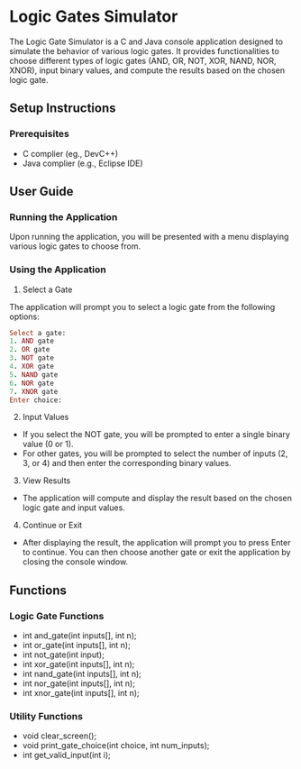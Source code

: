 
# Logic Gates Simulator

The Logic Gate Simulator is a C and Java console application designed to simulate the behavior of various logic gates. It provides functionalities to choose different types of logic gates (AND, OR, NOT, XOR, NAND, NOR, XNOR), input binary values, and compute the results based on the chosen logic gate.

## Setup Instructions  

### Prerequisites  
* C complier (eg., DevC++)  
* Java complier (e.g., Eclipse IDE)
 ## User Guide
 ### Running the Application
 Upon running the application, you will be presented with a menu displaying various logic gates to choose from.

 ### Using the Application
1. Select a Gate

The application will prompt you to select a logic gate from the following options:
```ruby
Select a gate:
1. AND gate
2. OR gate
3. NOT gate
4. XOR gate
5. NAND gate
6. NOR gate
7. XNOR gate
Enter choice:
   ```
2. Input Values

 * If you select the NOT gate, you will be prompted to enter a single binary value (0 or 1).
 * For other gates, you will be prompted to select the number of inputs (2, 3, or 4) and then enter the corresponding binary values.
3. View Results
* The application will compute and display the result based on the chosen logic gate and input values.
4. Continue or Exit
* After displaying the result, the application will prompt you to press Enter to continue. You can then choose another gate or exit the application by closing the console window.
## Functions
### Logic Gate Functions
* int and_gate(int inputs[], int n);
* int or_gate(int inputs[], int n);
* int not_gate(int input);
* int xor_gate(int inputs[], int n);
* int nand_gate(int inputs[], int n);
* int nor_gate(int inputs[], int n);
* int xnor_gate(int inputs[], int n);

### Utility Functions
* void clear_screen();
* void print_gate_choice(int choice, int num_inputs);
* int get_valid_input(int i);
